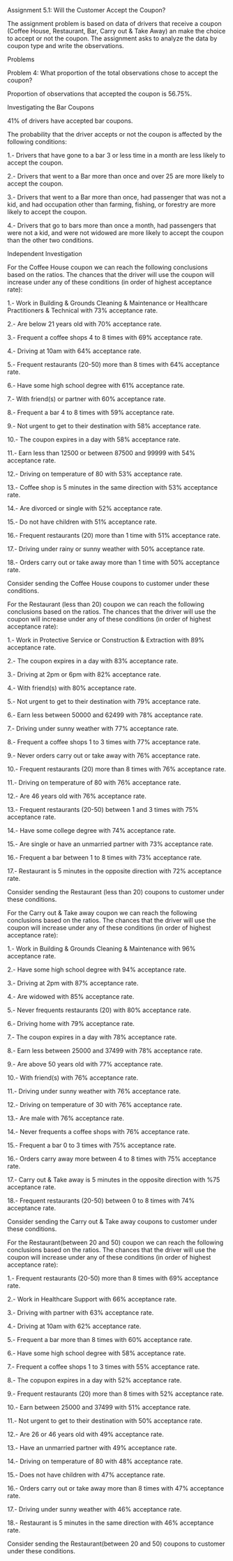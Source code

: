 Assignment 5.1: Will the Customer Accept the Coupon?

The assignment problem is based on data of drivers that receive a coupon (Coffee House, Restaurant, Bar, Carry out & Take Away) an make the choice to accept or not the coupon. The assignment asks to analyze the data by coupon type and write the observations. 

Problems

Problem 4: What proportion of the total observations chose to accept the coupon?

Proportion of observations that accepted the coupon is 56.75%.


Investigating the Bar Coupons

41% of drivers have accepted bar coupons.

The probability that the driver accepts or not the coupon is affected by the following conditions:

1.- Drivers that have gone to a bar 3 or less time in a month are less likely to accept the coupon.

2.- Drivers that went to a Bar more than once and over 25 are more likely to accept the coupon.

3.- Drivers that went to a Bar more than once, had passenger that was not a kid, and had occupation other than farming, fishing, or forestry are more likely to accept the coupon.

4.- Drivers that go to bars more than once a month, had passengers that were not a kid, and were not widowed are more likely to accept the coupon than the other two conditions.


Independent Investigation

For the Coffee House coupon we can reach the following conclusions based on the ratios. The chances that the driver will use the coupon will increase under any of these conditions (in order of highest acceptance rate):

1.- Work in Building & Grounds Cleaning & Maintenance or Healthcare Practitioners & Technical with 73% acceptance rate.

2.- Are below 21 years old with 70% acceptance rate.

3.- Frequent a coffee shops 4 to 8 times with 69% acceptance rate.

4.- Driving at 10am with 64% acceptance rate.

5.- Frequent restaurants (20-50) more than 8 times with 64% acceptance rate.

6.- Have some high school degree with 61% acceptance rate.

7.- With friend(s) or partner with 60% acceptance rate.

8.- Frequent a bar 4 to 8 times with 59% acceptance rate.

9.- Not urgent to get to their destination with 58% acceptance rate.

10.- The coupon expires in a day with 58% acceptance rate.

11.- Earn less than 12500 or between 87500 and 99999 with 54% acceptance rate.

12.- Driving on temperature of 80 with 53% acceptance rate.

13.- Coffee shop is 5 minutes in the same direction with 53% acceptance rate.

14.- Are divorced or single with 52% acceptance rate.

15.- Do not have children with 51% acceptance rate.

16.- Frequent restaurants (20) more than 1 time with 51% acceptance rate.

17.- Driving under rainy or sunny weather with 50% acceptance rate.

18.- Orders carry out or take away more than 1 time with 50% acceptance rate.

Consider sending the Coffee House coupons to customer under these conditions.


For the Restaurant (less than 20) coupon we can reach the following conclusions based on the ratios. The chances that the driver will use the coupon will increase under any of these conditions (in order of highest acceptance rate):

1.- Work in Protective Service or Construction & Extraction with 89% acceptance rate.

2.- The coupon expires in a day with 83% acceptance rate.

3.- Driving at 2pm or 6pm with 82% acceptance rate.

4.- With friend(s) with 80% acceptance rate.

5.- Not urgent to get to their destination with 79% acceptance rate.

6.- Earn less between 50000 and 62499 with 78% acceptance rate.

7.- Driving under sunny weather with 77% acceptance rate.

8.- Frequent a coffee shops 1 to 3 times with 77% acceptance rate.

9.- Never orders carry out or take away with 76% acceptance rate.

10.- Frequent restaurants (20) more than 8 times with 76% acceptance rate.

11.- Driving on temperature of 80 with 76% acceptance rate.

12.- Are 46 years old with 76% acceptance rate.

13.- Frequent restaurants (20-50) between 1 and 3 times with 75% acceptance rate.

14.- Have some college degree with 74% acceptance rate.

15.- Are single or have an unmarried partner with 73% acceptance rate.

16.- Frequent a bar between 1 to 8 times with 73% acceptance rate.

17.- Restaurant is 5 minutes in the opposite direction with 72% acceptance rate.

Consider sending the Restaurant (less than 20) coupons to customer under these conditions.


For the Carry out & Take away coupon we can reach the following conclusions based on the ratios. The chances that the driver will use the coupon will increase under any of these conditions (in order of highest acceptance rate):

1.- Work in Building & Grounds Cleaning & Maintenance with 96% acceptance rate.

2.- Have some high school degree with 94% acceptance rate.

3.- Driving at 2pm with 87% acceptance rate.

4.- Are widowed with 85% acceptance rate.

5.- Never frequents restaurants (20) with 80% acceptance rate.

6.- Driving home with 79% acceptance rate.

7.- The coupon expires in a day with 78% acceptance rate.

8.- Earn less between 25000 and 37499 with 78% acceptance rate.

9.- Are above 50 years old with 77% acceptance rate.

10.- With friend(s) with 76% acceptance rate.

11.- Driving under sunny weather with 76% acceptance rate.

12.- Driving on temperature of 30 with 76% acceptance rate.

13.- Are male with 76% acceptance rate.

14.- Never frequents a coffee shops with 76% acceptance rate.

15.- Frequent a bar 0 to 3 times with 75% acceptance rate.

16.- Orders carry away more between 4 to 8 times with 75% acceptance rate.

17.- Carry out & Take away is 5 minutes in the opposite direction with %75 acceptance rate.

18.- Frequent restaurants (20-50) between 0 to 8 times with 74% acceptance rate.

Consider sending the Carry out & Take away coupons to customer under these conditions.


For the Restaurant(between 20 and 50) coupon we can reach the following conclusions based on the ratios. The chances that the driver will use the coupon will increase under any of these conditions (in order of highest acceptance rate):

1.- Frequent restaurants (20-50) more than 8 times with 69% acceptance rate.

2.- Work in Healthcare Support with 66% acceptance rate.

3.- Driving with partner with 63% acceptance rate.

4.- Driving at 10am with 62% acceptance rate.

5.- Frequent a bar more than 8 times with 60% acceptance rate.

6.- Have some high school degree with 58% acceptance rate.

7.- Frequent a coffee shops 1 to 3 times with 55% acceptance rate.

8.- The copupon expires in a day with 52% acceptance rate.

9.- Frequent restaurants (20) more than 8 times with 52% acceptance rate.

10.- Earn between 25000 and 37499 with 51% acceptance rate.

11.- Not urgent to get to their destination with 50% acceptance rate.

12.- Are 26 or 46 years old with 49% acceptance rate.

13.- Have an unmarried partner with 49% acceptance rate.

14.- Driving on temperature of 80 with 48% acceptance rate.

15.- Does not have children with 47% acceptance rate.

16.- Orders carry out or take away more than 8 times with 47% acceptance rate.

17.- Driving under sunny weather with 46% acceptance rate.

18.- Restaurant is 5 minutes in the same direction with 46% acceptance rate.

Consider sending the Restaurant(between 20 and 50) coupons to customer under these conditions.


